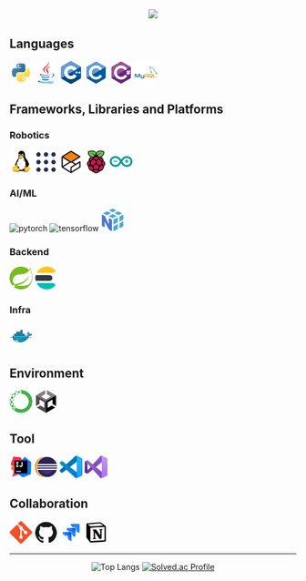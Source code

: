<div align="center">
 <img src="https://capsule-render.vercel.app/api?type=Waving&color=auto&height=120&section=header&fontSize=45&animation=blinking&fontColor=FFEBCD&text=Hello!&desc=LeeJaeYeong&descAlignY=80">
</div>

 ## Languages
<div>  
 <img src="https://raw.githubusercontent.com/devicons/devicon/master/icons/python/python-original.svg" alt="python" width="40" height="40"/>
 <img src="https://raw.githubusercontent.com/devicons/devicon/master/icons/java/java-original.svg" alt="java" width="40" height="40"/>
 <img src="https://raw.githubusercontent.com/devicons/devicon/master/icons/cplusplus/cplusplus-original.svg" alt="cplusplus" width="40" height="40"/> 
 <img src="https://raw.githubusercontent.com/devicons/devicon/master/icons/c/c-original.svg" alt="c" width="40" height="40"/>
 <img src="https://raw.githubusercontent.com/devicons/devicon/master/icons/csharp/csharp-original.svg" alt="csharp" width="40" height="40"/>
 <img src="https://raw.githubusercontent.com/devicons/devicon/master/icons/mysql/mysql-original-wordmark.svg" alt="mysql" width="40" height="40"/>
</div>


## Frameworks, Libraries and Platforms

### Robotics
<div>
 <img src="https://raw.githubusercontent.com/devicons/devicon/master/icons/linux/linux-original.svg" alt="linux" width="40" height="40"/>
 <img src="https://raw.githubusercontent.com/devicons/devicon/master/icons/ros/ros-original.svg" alt="ros" width="40" height="40"/>  
 <img src="https://raw.githubusercontent.com/devicons/devicon/master/icons/gazebo/gazebo-original.svg" alt="gazebo" width="40" height="40"/>  
 <img src="https://raw.githubusercontent.com/devicons/devicon/master/icons/raspberrypi/raspberrypi-original.svg" alt="raspberrypi" width="40" height="40"/>
 <img src="https://raw.githubusercontent.com/devicons/devicon/master/icons/arduino/arduino-original.svg" alt="arduino" width="40" height="40"/>
</div>


### AI/ML
<div>
 <img src="https://www.vectorlogo.zone/logos/pytorch/pytorch-icon.svg" alt="pytorch" width="40" height="40"/>
 <img src="https://www.vectorlogo.zone/logos/tensorflow/tensorflow-icon.svg" alt="tensorflow" width="40" height="40"/>
 <img src="https://raw.githubusercontent.com/devicons/devicon/master/icons/numpy/numpy-original.svg" alt="numpy" width="40" height="40"/>
</div>

### Backend
<div>
 <img src="https://raw.githubusercontent.com/devicons/devicon/master/icons/spring/spring-original.svg" alt="spring" width="40" height="40"/>
 <img src="https://raw.githubusercontent.com/devicons/devicon/master/icons/elasticsearch/elasticsearch-original.svg" alt="elasticsearch" width="40" height="40"/>
</div>

### Infra
<img src="https://raw.githubusercontent.com/devicons/devicon/master/icons/docker/docker-original.svg" alt="docker" width="40" height="40"/>

## Environment
<div>
 <img src="https://raw.githubusercontent.com/devicons/devicon/master/icons/anaconda/anaconda-original.svg" alt="anaconda" width="40" height="40"/>
 <img src="https://raw.githubusercontent.com/devicons/devicon/master/icons/unity/unity-original.svg" alt="unity" width="40" height="40"/>
</div>

##  Tool
<div>
 <img src="https://raw.githubusercontent.com/devicons/devicon/master/icons/intellij/intellij-original.svg" alt="intellij" width="40" height="40"/>
 <img src="https://raw.githubusercontent.com/devicons/devicon/master/icons/eclipse/eclipse-original.svg" alt="eclipse" width="40" height="40"/>
 <img src="https://raw.githubusercontent.com/devicons/devicon/master/icons/vscode/vscode-original.svg" alt="vscode" width="40" height="40"/>
 <img src="https://raw.githubusercontent.com/devicons/devicon/master/icons/visualstudio/visualstudio-original.svg" alt="visualstudio" width="40" height="40"/>
</div>


## Collaboration
<div>
 <img src="https://raw.githubusercontent.com/devicons/devicon/master/icons/git/git-original.svg" alt="git" width="40" height="40"/>
 <img src="https://raw.githubusercontent.com/devicons/devicon/master/icons/github/github-original.svg" alt="github" width="40" height="40"/>
 <img src="https://raw.githubusercontent.com/devicons/devicon/master/icons/jira/jira-original.svg" alt="jira" width="40" height="40"/>
 <img src="https://raw.githubusercontent.com/devicons/devicon/master/icons/notion/notion-original.svg" alt="notion" width="40" height="40"/>
</div>

<hr/>

<div align="center">
 
![Top Langs](https://github-readme-stats.vercel.app/api/top-langs/?username=dd-jero&hide_progress=true&theme=dark) [![Solved.ac Profile](http://mazassumnida.wtf/api/v2/generate_badge?boj=boutljy0407)](https://solved.ac/boutljy0407)
 
</div>


